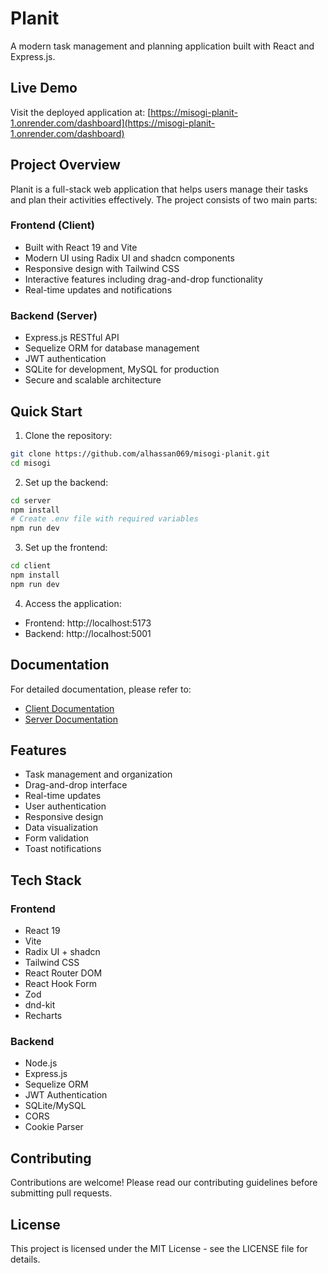 # Planit

A modern task management and planning application built with React and Express.js.

## Live Demo

Visit the deployed application at: [https://misogi-planit-1.onrender.com/dashboard](https://misogi-planit-1.onrender.com/dashboard)

## Project Overview

Planit is a full-stack web application that helps users manage their tasks and plan their activities effectively. The project consists of two main parts:

### Frontend (Client)
- Built with React 19 and Vite
- Modern UI using Radix UI and shadcn components
- Responsive design with Tailwind CSS
- Interactive features including drag-and-drop functionality
- Real-time updates and notifications

### Backend (Server)
- Express.js RESTful API
- Sequelize ORM for database management
- JWT authentication
- SQLite for development, MySQL for production
- Secure and scalable architecture

## Quick Start

1. Clone the repository:
```bash
git clone https://github.com/alhassan069/misogi-planit.git
cd misogi
```

2. Set up the backend:
```bash
cd server
npm install
# Create .env file with required variables
npm run dev
```

3. Set up the frontend:
```bash
cd client
npm install
npm run dev
```

4. Access the application:
- Frontend: http://localhost:5173
- Backend: http://localhost:5001

## Documentation

For detailed documentation, please refer to:
- [Client Documentation](./client/README.md)
- [Server Documentation](./server/README.md)

## Features

- Task management and organization
- Drag-and-drop interface
- Real-time updates
- User authentication
- Responsive design
- Data visualization
- Form validation
- Toast notifications

## Tech Stack

### Frontend
- React 19
- Vite
- Radix UI + shadcn
- Tailwind CSS
- React Router DOM
- React Hook Form
- Zod
- dnd-kit
- Recharts

### Backend
- Node.js
- Express.js
- Sequelize ORM
- JWT Authentication
- SQLite/MySQL
- CORS
- Cookie Parser

## Contributing

Contributions are welcome! Please read our contributing guidelines before submitting pull requests.

## License

This project is licensed under the MIT License - see the LICENSE file for details. 
